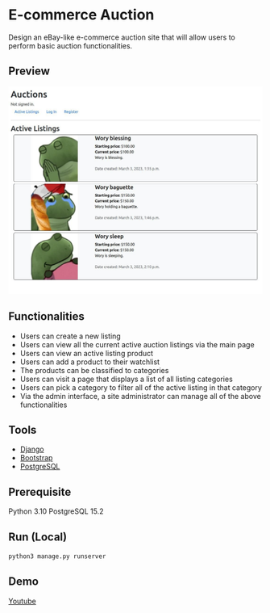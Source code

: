 # E-commerce Auction

Design an eBay-like e-commerce auction site that will allow users 
to perform basic auction functionalities.

## Preview
![](/Auction.webp)

## Functionalities
- Users can create a new listing
- Users can view all the current active auction listings via the main page
- Users can view an active listing product
- Users can add a product to their watchlist
- The products can be classified to categories
- Users can visit a page that displays a list of all listing categories
- Users can pick a category to filter all of the active listing in that category
- Via the admin interface, a site administrator can manage all of the above functionalities

## Tools
- [Django](https://docs.djangoproject.com/)
- [Bootstrap](https://getbootstrap.com/)
- [PostgreSQL](https://www.postgresql.org/)

## Prerequisite
Python 3.10
PostgreSQL 15.2

## Run (Local)
```bash
python3 manage.py runserver
```

## Demo
[Youtube](https://youtu.be/dC6IBfkbZs8)
